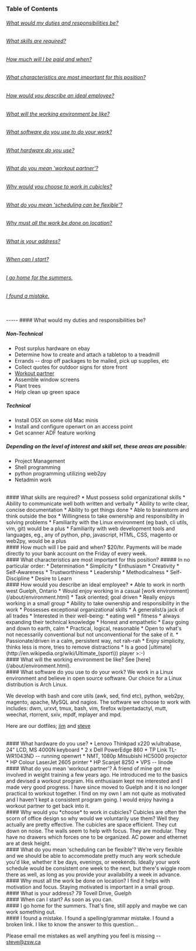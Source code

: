 ### Table of Contents
###### [What would my duties and responsibilities be?](#duties)  
###### [What skills are required?](#skills)  
###### [How much will I be paid and when?](#paid)  
###### [What characteristics are most important for this position?](#characteristics)  
###### [How would you describe an ideal employee?](#employee)  
###### [What will the working environment be like?](#environment)  
###### [What software do you use to do your work?](#software)  
###### [What hardware do you use?](#hardware)  
###### [What do you mean 'workout partner'?](#workout)  
###### [Why would you *choose* to work in cubicles?](#cubicles)  
###### [What do you mean 'scheduling can be flexible'?](#flexible)  
###### [Why must all the work be done on location?](#local)  
###### [What is your address?](#address)  
###### [When can I start?](#start)  
###### [I go home for the summers.](#summer)  
###### [I found a mistake.](#mistake)  
<br>
-----
#### What would my duties and responsibilities be?<a id="duties"></a>

##### Non-Technical
* Post surplus hardware on ebay
* Determine how to create and attach a tabletop to a treadmill
* Errands -- drop off packages to be mailed, pick up supplies, etc
* Collect quotes for outdoor signs for store front
* [Workout partner](#workout)
* Assemble window screens
* Plant trees
* Help clean up green space

##### Technical
* Install OSX on some old Mac minis
* Install and configure openwrt on an access point
* Get scanner ADF feature working

##### Depending on the level of interest and skill set, these areas are possible:
* Project Management
* Shell programming
* python programming utilizing web2py
* Netadmin work

<br>
#### What skills are required?<a id="skills"></a>
* Must possess solid organizational skills
* Ability to communicate well both written and verbally
* Ability to write clear, concise documentation
* Ability to get things done
* Able to brainstorm and think outside the box
* Willingness to take ownership and responsibility in solving problems
* Familiarity with the Linux environment (eg bash, cli utils, vim, git)
  would be a plus
* Familiarity with web development tools and languages, eg., any of 
  python, php, javascript, HTML, CSS, magento or web2py, would be a 
  plus

<br>
#### How much will I be paid and when?<a id="paid"></a>
$20/hr.  Payments will be made directly to your bank account on the
Friday of every week.

<br>
#### What characteristics are most important for this position?<a id="characteristics"></a>
##### In no particular order:
* Determination
* Simplicity
* Enthusiasm
* Creativity
* Self-Awareness
* Trustworthiness
* Leadership
* Methodicalness
* Self-Discipline
* Desire to Learn

<br>
#### How would you describe an ideal employee?<a id="employee"></a>
* Able to work in north west Guelph, Ontario
* Would enjoy working in a casual [work environment](/about/environment.html)
* Task oriented; goal driven
* Really enjoys working in a small group
* Ability to take ownership and responsibility in the work
* Possesses exceptional organizational skills
* A generalist/a jack of all trades
* Interested in their well-being:
    * eating well
    * fitness
    * always expanding their technical knowledge
* Honest and empathetic
* Easy going and down to earth, calm
* Practical, logical, reasonable
* Open to what's not necessarily conventional but not unconventional for
  the sake of it.
* Passionate/driven in a calm, persistent way, not rah-rah
* Enjoy simplicity, thinks less is more, tries to remove distractions
* Is a good [ultimate](http://en.wikipedia.org/wiki/Ultimate_(sport\))
  player  >:-)

<br>
#### What will the working environment be like?<a id="environment"></a>
See [here](/about/environment.html).

<br>
#### What software do you use to do your work?<a id="software"></a>
We work in a Linux environment and believe in open source software. Our
choice for a Linux distribution is Arch Linux.

We develop with bash and core utils (awk, sed, find etc), python,
web2py, magento, apache, MySQL and nagios. The software we choose to
work with includes: dwm, urxvt, tmux, bash, vim, firefox w/pentadactyl,
mutt, weechat, rtorrent, sxiv, mpdf, mplayer and mpd.

Here are our dotfiles; [jim](https://github.com/vyyvyyv/dotfiles) and
[steve](https://github.com/zsw/dotfiles)

<br>
#### What hardware do you use?<a id="hardware"></a>
* Lenovo Thinkpad x220 w/ultrabase, 24" LCD, MS 4000N keyboard
* 2 x Dell PowerEdge 860
* TP Link TL-WR1043ND -- running openwrt
* NMT, 1080p Mitsubishi HC5000 projector
* HP Colour LaserJet 2605 printer
* HP Scanjet 8250
* VPS -- linode

<br>
#### What do you mean 'workout partner'?<a id="workout"></a>
A friend of mine got me involved in weight training a few years ago. He
introduced me to the basics and devised a workout program. His
enthusiasm kept me interested and I made very good progress. I have
since moved to Guelph and it is no longer practical to workout together.
I find on my own I am not quite as motivated and I haven't kept a
consistent program going. I would enjoy having a workout partner to get
back into it.

<br>
#### Why would you *choose* to work in cubicles?<a id="cubicles"></a>
Cubicles are often the scorn of office design so why would we
voluntarily use them? Well they actually are pretty effective. The
cubicles are space efficient.  They cut down on noise.  The walls seem
to help with focus.  They are modular.  They have no drawers which
forces one to be organized.  AC power and ethernet are at desk height.

<br>
#### What do you mean 'scheduling can be flexible'?<a id="flexible"></a>
We're very flexible and we should be able to accommodate pretty much any work
schedule you'd like, whether it be days, evenings, or weekends. Ideally your
work schedule would be consistent one week to the next, but there's wiggle room
there as well, as long as you provide your availability a week in advance.

<br>
#### Why must all the work be done on location?<a id="local"></a>
I find it helps with motivation and focus.  Staying motivated is
important in a small group.

<br>
#### What is your address?<a id="address"></a>
79 Tovell Drive, Guelph

<br>
#### When can I start?<a id="start"></a>
As soon as you can.

<br>
#### I go home for the summers.<a id="summer"></a>
That's fine, still apply and maybe we can work something out.

<br>
#### I found a mistake.<a id="mistake"></a>
I found a spelling/grammar mistake.
I found a broken link.
I like to know the answer to this question...

Please email me mistakes as well anything you feel is missing --
steve@zsw.ca

<br>
<br>
<br>
<br>
<br>
<br>
<br>
<br>
<br>
<br>
<br>
<br>
<br>
<br>
<br>
